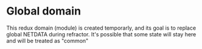 # Global domain

This redux domain (module) is created temporarly, and its goal is to replace global NETDATA during refractor. It's possible that some state will stay here and will be treated as "common"
